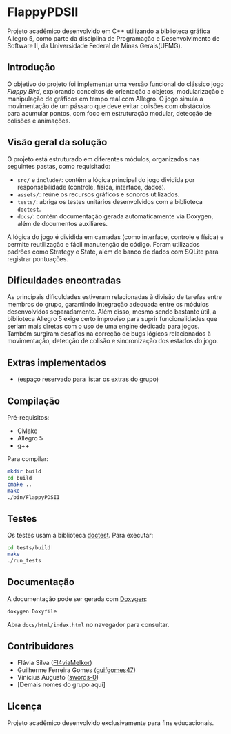 # FlappyPDSII

Projeto acadêmico desenvolvido em C++ utilizando a biblioteca gráfica Allegro 5, como parte da disciplina de Programação e Desenvolvimento de Software II, da Universidade Federal de Minas Gerais(UFMG).

## Introdução

O objetivo do projeto foi implementar uma versão funcional do clássico jogo *Flappy Bird*, explorando conceitos de orientação a objetos, modularização e manipulação de gráficos em tempo real com Allegro. O jogo simula a movimentação de um pássaro que deve evitar colisões com obstáculos para acumular pontos, com foco em estruturação modular, detecção de colisões e animações.

## Visão geral da solução

O projeto está estruturado em diferentes módulos, organizados nas seguintes pastas, como requisitado:

- `src/` e `include/`: contêm a lógica principal do jogo dividida por responsabilidade (controle, física, interface, dados).
- `assets/`: reúne os recursos gráficos e sonoros utilizados.
- `tests/`: abriga os testes unitários desenvolvidos com a biblioteca `doctest`.
- `docs/`: contém documentação gerada automaticamente via Doxygen, além de documentos auxiliares.

A lógica do jogo é dividida em camadas (como interface, controle e física) e permite reutilização e fácil manutenção de código. Foram utilizados padrões como Strategy e State, além de banco de dados com SQLite para registrar pontuações.

## Dificuldades encontradas

As principais dificuldades estiveram relacionadas à divisão de tarefas entre membros do grupo, garantindo integração adequada entre os módulos desenvolvidos separadamente. Além disso, mesmo sendo bastante útil, a biblioteca Allegro 5 exige certo improviso para suprir funcionalidades que seriam mais diretas com o uso de uma engine dedicada para jogos. Também surgiram desafios na correção de bugs lógicos relacionados à movimentação, detecção de colisão e sincronização dos estados do jogo.

## Extras implementados

- (espaço reservado para listar os extras do grupo)

## Compilação

Pré-requisitos:

- CMake
- Allegro 5
- g++

Para compilar:

```bash
mkdir build
cd build
cmake ..
make
./bin/FlappyPDSII
````

## Testes

Os testes usam a biblioteca [doctest](https://github.com/doctest/doctest). Para executar:

```bash
cd tests/build
make
./run_tests
```

## Documentação

A documentação pode ser gerada com [Doxygen](https://www.doxygen.nl/):

```bash
doxygen Doxyfile
```

Abra `docs/html/index.html` no navegador para consultar.

## Contribuidores

* Flávia Silva ([Fl4viaMelkor](https://github.com/Fl4viaMelkor))
* Guilherme Ferreira Gomes ([guifgomes47](https://github.com/guifgomes47))
* Vinícius Augusto ([swords-0](https://github.com/swords-0))
* \[Demais nomes do grupo aqui]

## Licença

Projeto acadêmico desenvolvido exclusivamente para fins educacionais.
